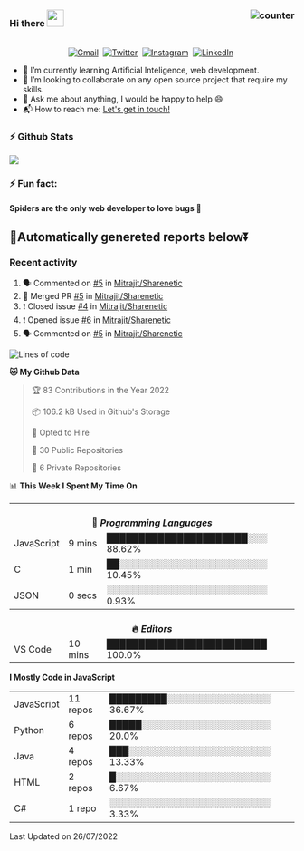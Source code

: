 ### Hi there <img src="https://raw.githubusercontent.com/soumyadip007/soumyadip007/master/Hi.gif" width="30px" height="30px"> <img src="https://komarev.com/ghpvc/?username=Mitrajit&color=brightgreen" alt="counter" align="right"/>
<p align="center">
<br>
<a href="mailto:chandra.rupam+contact@gmail.com?subject=Hi Mitrajit"><img src="https://img.shields.io/badge/gmail-%23D14836.svg?&style=for-the-badge&logo=gmail&logoColor=white" alt="Gmail"/></a>&nbsp;
<a href="http://bit.ly/Mitrajit_twt"><img src="https://img.shields.io/badge/twitter-%231DA1F2.svg?&style=for-the-badge&logo=twitter&logoColor=white" alt="Twitter" /></a>&nbsp;
<a href="http://bit.ly/Mitrajit_insta"><img src="https://img.shields.io/badge/instagram-%23E4405F.svg?&style=for-the-badge&logo=instagram&logoColor=white" alt="Instagram" /></a>&nbsp;
<a href="http://bit.ly/Mitrajit_ln"><img src="https://img.shields.io/badge/linkedin-%230077B5.svg?&style=for-the-badge&logo=linkedin&logoColor=white" alt="LinkedIn" /></a>&nbsp;
<!--<a href="https://kkvanonymous.github.io/"><img alt="Website" src="https://img.shields.io/website?style=for-the-badge&up_message=portfolio&url=https%3A%2F%2Fkkvanonymous.github.io%2F"></a>-->
</p>

<!-- - 🔭 I’m currently working on ...-->

- 🌱 I’m currently learning Artificial Inteligence, web development.
- 👯 I’m looking to collaborate on any open source project that require my skills.<!-- - 🤔 I’m looking for help with ... -->
- 💬 Ask me about anything, I would be happy to help 😄
- 📬 How to reach me: [Let's get in touch!](mailto:chandra.rupam+contact@gmail.com)
### ⚡ Github Stats
<!-- <img align="left" src="https://github-readme-stats.sumanth-talluri.vercel.app/api?username=Mitrajit&show_icons=true&title_color=fff&icon_color=79ff97&text_color=efefef&bg_color=24292e" alt="Mitrajit's Gitstats" width="60%"> -->
![](https://github-readme-stats.sumanth-talluri.vercel.app/api?username=Mitrajit&show_icons=true&title_color=fff&icon_color=79ff97&text_color=efefef&bg_color=24292e)
<!-- <img src="https://github-readme-stats.sumanth-talluri.vercel.app/api/top-langs/?username=Mitrajit&show_icons=true&hide_border=true&theme=radical" width="37%" alt="Mitrajit's Top Languages"> -->

### ⚡ Fun fact: 
#### Spiders are the only web developer to love bugs :bug:
## 🤖Automatically genereted reports below⏬
### Recent activity
<!--START_SECTION:activity-->
1. 🗣 Commented on [#5](https://github.com/Mitrajit/Sharenetic/issues/5) in [Mitrajit/Sharenetic](https://github.com/Mitrajit/Sharenetic)
2. 🎉 Merged PR [#5](https://github.com/Mitrajit/Sharenetic/pull/5) in [Mitrajit/Sharenetic](https://github.com/Mitrajit/Sharenetic)
3. ❗️ Closed issue [#4](https://github.com/Mitrajit/Sharenetic/issues/4) in [Mitrajit/Sharenetic](https://github.com/Mitrajit/Sharenetic)
4. ❗️ Opened issue [#6](https://github.com/Mitrajit/Sharenetic/issues/6) in [Mitrajit/Sharenetic](https://github.com/Mitrajit/Sharenetic)
5. 🗣 Commented on [#5](https://github.com/Mitrajit/Sharenetic/issues/5) in [Mitrajit/Sharenetic](https://github.com/Mitrajit/Sharenetic)
<!--END_SECTION:activity-->

<!--START_SECTION:waka-->
![Lines of code](https://img.shields.io/badge/From%20Hello%20World%20I%27ve%20Written-1.1%20million%20lines%20of%20code-blue)

**🐱 My Github Data** 

> 🏆 83 Contributions in the Year 2022
 > 
> 📦 106.2 kB Used in Github's Storage 
 > 
> 💼 Opted to Hire
 > 
> 📜 30 Public Repositories 
 > 
> 🔑 6 Private Repositories  
 > 
📊 **This Week I Spent My Time On** 

<table>
<tr><th colspan="3"><br>💬 <i>Programming Languages</i></th></tr> 
  <tr><td>JavaScript</td><td>9 mins</td><td>██████████████████████░░░   88.62%</td></tr> 
  <tr><td>C</td><td>1 min</td><td>██░░░░░░░░░░░░░░░░░░░░░░░   10.45%</td></tr> 
  <tr><td>JSON</td><td>0 secs</td><td>░░░░░░░░░░░░░░░░░░░░░░░░░   0.93%</td></tr>

<tr><th colspan="3"><br>🔥 <i>Editors</i></th></tr> 
  <tr><td>VS Code</td><td>10 mins</td><td>█████████████████████████   100.0%</td></tr>

</table>

**I Mostly Code in JavaScript** 

<table>
  <tr><td>JavaScript</td><td>11 repos</td><td>█████████░░░░░░░░░░░░░░░░   36.67%</td></tr> 
  <tr><td>Python</td><td>6 repos</td><td>█████░░░░░░░░░░░░░░░░░░░░   20.0%</td></tr> 
  <tr><td>Java</td><td>4 repos</td><td>███░░░░░░░░░░░░░░░░░░░░░░   13.33%</td></tr> 
  <tr><td>HTML</td><td>2 repos</td><td>█░░░░░░░░░░░░░░░░░░░░░░░░   6.67%</td></tr> 
  <tr><td>C#</td><td>1 repo</td><td>░░░░░░░░░░░░░░░░░░░░░░░░░   3.33%</td></tr>
</table>



 Last Updated on 26/07/2022
<!--END_SECTION:waka-->
